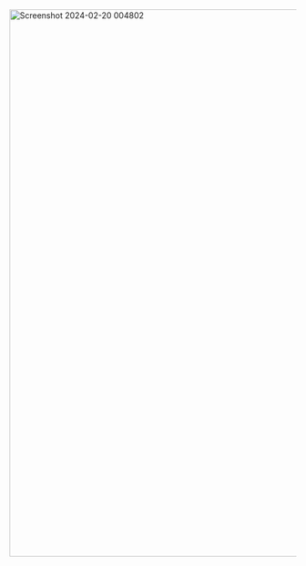<img width="959" alt="Screenshot 2024-02-20 004802" src="https://github.com/sh22o/toDoApp/assets/100959685/be7a4a9f-83e6-4d10-a713-c9b89de049d7">
